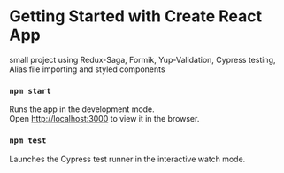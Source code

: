 # Getting Started with Create React App

small project using Redux-Saga, Formik, Yup-Validation, Cypress testing, Alias file importing and styled components

### `npm start`

Runs the app in the development mode.\
Open [http://localhost:3000](http://localhost:3000) to view it in the browser.

### `npm test`

Launches the Cypress test runner in the interactive watch mode.

